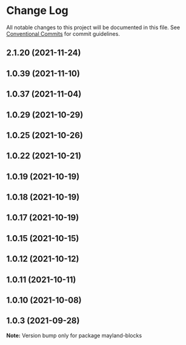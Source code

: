 # Change Log

All notable changes to this project will be documented in this file.
See [Conventional Commits](https://conventionalcommits.org) for commit guidelines.

## 2.1.20 (2021-11-24)



## 1.0.39 (2021-11-10)



## 1.0.37 (2021-11-04)



## 1.0.29 (2021-10-29)



## 1.0.25 (2021-10-26)



## 1.0.22 (2021-10-21)



## 1.0.19 (2021-10-19)



## 1.0.18 (2021-10-19)



## 1.0.17 (2021-10-19)



## 1.0.15 (2021-10-15)



## 1.0.12 (2021-10-12)



## 1.0.11 (2021-10-11)



## 1.0.10 (2021-10-08)



## 1.0.3 (2021-09-28)

**Note:** Version bump only for package mayland-blocks
